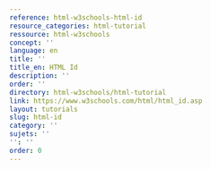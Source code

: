 ```yaml
---
reference: html-w3schools-html-id
resource_categories: html-tutorial
ressource: html-w3schools
concept: ''
language: en
title: ''
title_en: HTML Id
description: ''
order: ''
directory: html-w3schools/html-tutorial
link: https://www.w3schools.com/html/html_id.asp
layout: tutorials
slug: html-id
category: ''
sujets: ''
'': ''
order: 0
---
```

